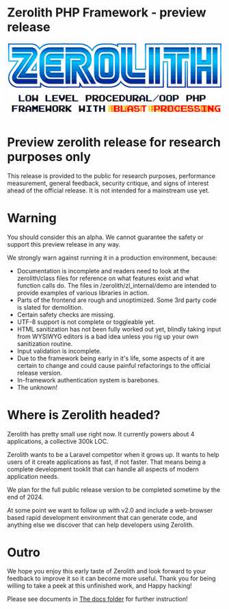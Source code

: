 # Zerolith PHP Framework - preview release

![Zerolith Logo](zerolith/zl_internal/docs/zerolith-sega-logo-preview-version.png)

# Preview zerolith release for research purposes only

This release is provided to the public for research purposes, performance measurement, general feedback, security critique, and signs of interest ahead of the official release. It is not intended for a mainstream use yet.

# Warning

You should consider this an alpha. We cannot guarantee the safety or support this preview release in any way.

We strongly warn against running it in a production environment, because:
- Documentation is incomplete and readers need to look at the zerolith/class files for reference on what features exist and what function calls do. The files in /zerolith/zl_internal/demo are intended to provide examples of various libraries in action.
- Parts of the frontend are rough and unoptimized. Some 3rd party code is slated for demolition.
- Certain safety checks are missing.
- UTF-8 support is not complete or toggleable yet.
- HTML sanitization has not been fully worked out yet, blindly taking input from WYSIWYG editors is a bad idea unless you rig up your own sanitization routine.
- Input validation is incomplete.
- Due to the framework being early in it's life, some aspects of it are certain to change and could cause painful refactorings to the official release version.
- In-framework authentication system is barebones.
- The unknown!

# Where is Zerolith headed?

Zerolith has pretty small use right now. It currently powers about 4 applications, a collective 300k LOC.

Zerolith wants to be a Laravel competitor when it grows up. It wants to help users of it create applications as fast, if not faster.
That means being a complete development tooklit that can handle all aspects of modern application needs.

We plan for the full public release version to be completed sometime by the end of 2024.

At some point we want to follow up with v2.0 and include a web-browser based rapid development environment that can generate code, and anything else we discover that can help developers using Zerolith.

# Outro

We hope you enjoy this early taste of Zerolith and look forward to your feedback to improve it so it can become more useful.
Thank you for being willing to take a peek at this unfinished work, and Happy hacking!


Please see documents in [The docs folder](/zerolith/zl_internal/docs) for further instruction!
